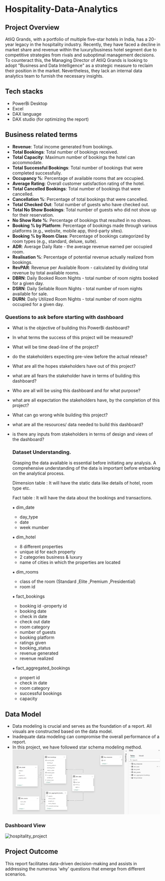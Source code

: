 # Hospitality-Data-Analytics

## Project Overview
AtliQ Grands, with a portfolio of multiple five-star hotels in India, has a 20-year legacy in the hospitality industry. Recently, they have faced a decline in market share and revenue within the luxury/business hotel segment due to competitive strategies from rivals and suboptimal management decisions. To counteract this, the Managing Director of AtliQ Grands is looking to adopt "Business and Data Intelligence" as a strategic measure to reclaim their position in the market. Nevertheless, they lack an internal data analytics team to furnish the necessary insights.

## Tech stacks

- PowerBi Desktop
- Excel
- DAX language
- DAX studio (for optimizing the report)

## Business related terms

- **Revenue**: Total income generated from bookings.
- **Total Bookings**: Total number of bookings received.
- **Total Capacity**: Maximum number of bookings the hotel can accommodate.
- **Total Successful Bookings**: Total number of bookings that were completed successfully.
- **Occupancy %**: Percentage of available rooms that are occupied.
- **Average Rating**: Overall customer satisfaction rating of the hotel.
- **Total Cancelled Bookings**: Total number of bookings that were cancelled.
- **Cancellation %**: Percentage of total bookings that were cancelled.
- **Total Checked Out**: Total number of guests who have checked out.
- **Total No Show Bookings**: Total number of guests who did not show up for their reservation.
- **No Show Rate %**: Percentage of bookings that resulted in no shows.
- **Booking % by Platform**: Percentage of bookings made through various platforms (e.g., website, mobile app, third-party sites).
- **Booking % by Room Class**: Percentage of bookings categorized by room types (e.g., standard, deluxe, suite).
- **ADR**: Average Daily Rate - the average revenue earned per occupied room.
- **Realisation %**: Percentage of potential revenue actually realized from bookings.
- **RevPAR**: Revenue per Available Room - calculated by dividing total revenue by total available rooms.
- **DBRN**: Daily Booked Room Nights - total number of room nights booked for a given day.
- **DSRN**: Daily Sellable Room Nights - total number of room nights available for sale.
- **DURN**: Daily Utilized Room Nights - total number of room nights occupied for a given day.


### Questions to ask before starting with dashboard

- What is the objective of building this PowerBi dashboard?
- In what terms the success of this project will be measured?
- What will be time dead-line of the project?
- do the stakeholders expecting pre-view before the actual release?
- What are all the hopes stakeholders have out of this project?
- what are all fears the stakeholder have in terms of building this dashboard?
- Who are all will be using this dashboard and for what purpose?
- what are all expectation the stakeholders have, by the completion of this project?
- What can go wrong while building this project?
- what are all the resources/ data needed to build this dashboard?
- is there any inputs from stakeholders in terms of design and views of the dashboard?

  ### Dataset **Understanding.**
  Grasping the data available is essential before initiating any analysis. A comprehensive understanding of the data is important before embarking on the analytical process.

  Dimension table : It will have the static data like details of hotel, room type etc.

  Fact table : It will have the data about the bookings and transactions.

  ⁕ dim_date
    - day_type 
    - date
    - week mumber
  
  ⁕ dim_hotel
    - 8 different properties
    - unique id for each property
    - 2 categories business & luxury
    - name of cities in which the properties are located
      
   ⁕ dim_rooms
    - class of the room (Standard ,Elite ,Premium ,Presidential)
    - room id
  
  ⁕ fact_bookings
    - booking id
    -property id
    - booking date
    - check in date
    - check out date
    - room category
    - number of guests
    - booking platform
    - ratings given
    - booking_status
    - revenue generated
    - revenue realized
  
   ⁕ fact_aggregated_bookings
    - propert  id
    - check in date
    - room category
    - successful bookings
    - capacity
   
 ## Data Model

- Data modeling is crucial and serves as the foundation of a report. All visuals are constructed based on the data model.
- Inadequate data modeling can compromise the overall performance of a report.
- In this project, we have followed star schema modeling method.
  <img src="https://github.com/usershanks/Hospitality-Data-Analytics/blob/main/Data_model.png" class="center">
  
 ### Dashboard View
 ![hospitality_project](https://github.com/user-attachments/assets/6c4baf11-b7d2-47e9-a7d0-d04c0de01e65)

## Project Outcome

This report facilitates data-driven decision-making and assists in addressing the numerous 'why' questions that emerge from different scenarios.
 
 
